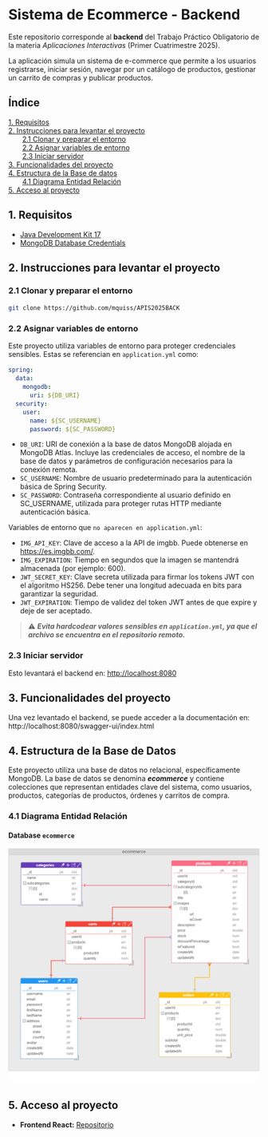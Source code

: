 # Sistema de Ecommerce - Backend

Este repositorio corresponde al **backend** del Trabajo Práctico Obligatorio de la materia _Aplicaciones Interactivas_ (Primer Cuatrimestre 2025).

La aplicación simula un sistema de e-commerce que permite a los usuarios registrarse, iniciar sesión, navegar por un
catálogo de productos, gestionar un carrito de compras y publicar productos.

## Índice

[1. Requisitos](#1-requisitos)  
[2. Instrucciones para levantar el proyecto](#2-instrucciones-para-levantar-el-proyecto)  
  [2.1 Clonar y preparar el entorno](#21-clonar-y-preparar-el-entorno)  
  [2.2 Asignar variables de entorno](#22-asignar-variables-de-entorno)  
  [2.3 Iniciar servidor](#23-iniciar-servidor)   
[3. Funcionalidades del proyecto](#3-funcionalidades-del-proyecto)  
[4. Estructura de la Base de datos](#4-estructura-de-la-base-de-datos)  
  [4.1 Diagrama Entidad Relación](#41-diagrama-entidad-relación)  
[5. Acceso al proyecto](#5-acceso-al-proyecto)  

## 1. Requisitos

- [Java Development Kit 17](https://www.oracle.com/java/technologies/javase/jdk17-archive-downloads.html)
- [MongoDB Database Credentials](https://www.mongodb.com/es/atlas)

## 2. Instrucciones para levantar el proyecto

### 2.1 Clonar y preparar el entorno

```bash
git clone https://github.com/mquiss/APIS2025BACK
```

### 2.2 Asignar variables de entorno

Este proyecto utiliza variables de entorno para proteger credenciales sensibles. Estas se referencian en
`application.yml` como:

```yaml
spring:
  data:
    mongodb:
      uri: ${DB_URI}
  security:
    user:
      name: ${SC_USERNAME}
      password: ${SC_PASSWORD}
```

- `DB_URI`: URI de conexión a la base de datos MongoDB alojada en MongoDB Atlas. Incluye las credenciales de acceso, el
  nombre de la base de datos y parámetros de configuración necesarios para la conexión remota.
- `SC_USERNAME`: Nombre de usuario predeterminado para la autenticación básica de Spring Security.
- `SC_PASSWORD`: Contraseña correspondiente al usuario definido en SC_USERNAME, utilizada para proteger rutas HTTP
  mediante autenticación básica.

Variables de entorno que `no aparecen en application.yml`:

- `IMG_API_KEY`: Clave de acceso a la API de imgbb. Puede obtenerse en https://es.imgbb.com/.
- `IMG_EXPIRATION`: Tiempo en segundos que la imagen se mantendrá almacenada (por ejemplo: 600).
- `JWT_SECRET_KEY`: Clave secreta utilizada para firmar los tokens JWT con el algoritmo HS256. Debe tener una longitud adecuada en bits para garantizar la seguridad.
- `JWT_EXPIRATION`: Tiempo de validez del token JWT antes de que expire y deje de ser aceptado.

> ⚠️ ***Evita hardcodear valores sensibles en `application.yml`, ya que el archivo se encuentra en el repositorio remoto.***

### 2.3 Iniciar servidor

Esto levantará el backend en: [http://localhost:8080](http://localhost:8080)

## 3. Funcionalidades del proyecto

Una vez levantado el backend, se puede acceder a la documentación en: http://localhost:8080/swagger-ui/index.html

## 4. Estructura de la Base de Datos

Este proyecto utiliza una base de datos no relacional, específicamente MongoDB. La base de datos se denomina ***ecommerce*** y contiene colecciones que representan entidades clave del sistema, como usuarios, productos, categorías de productos, órdenes y carritos de compra.

### 4.1 Diagrama Entidad Relación

#### Database ``ecommerce``

![img.png](docs/screenshots/database-der.png)

## 5. Acceso al proyecto

- **Frontend React:** [Repositorio](https://github.com/jonathanmilo/APIS2025FRONT)
